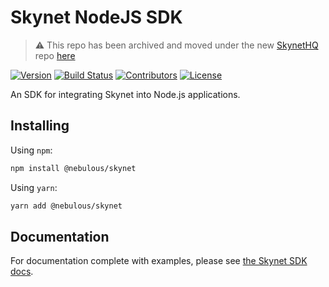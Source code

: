 # Skynet NodeJS SDK

> :warning: This repo has been archived and moved under the new [SkynetHQ](https://github.com/SkynetHQ) repo [here](https://github.com/SkynetHQ/nodejs-skynet)

[![Version](https://img.shields.io/github/package-json/v/NebulousLabs/nodejs-skynet)](https://www.npmjs.com/package/@nebulous/skynet)
[![Build Status](https://img.shields.io/github/workflow/status/NebulousLabs/nodejs-skynet/Pull%20Request)](https://github.com/NebulousLabs/nodejs-skynet/actions)
[![Contributors](https://img.shields.io/github/contributors/NebulousLabs/nodejs-skynet)](https://github.com/NebulousLabs/nodejs-skynet/graphs/contributors)
[![License](https://img.shields.io/github/license/NebulousLabs/nodejs-skynet)](https://github.com/NebulousLabs/nodejs-skynet)

An SDK for integrating Skynet into Node.js applications.

## Installing

Using `npm`:

```sh
npm install @nebulous/skynet
```

Using `yarn`:

```sh
yarn add @nebulous/skynet
```

## Documentation

For documentation complete with examples, please see [the Skynet SDK docs](https://siasky.net/docs/?javascript--node#introduction).
